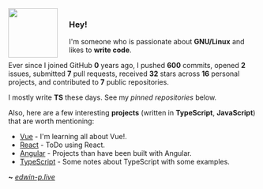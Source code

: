 <img align="left" width="100px" style="padding-right: 20px" src="https://upload.wikimedia.org/wikipedia/commons/thumb/9/95/Vue.js_Logo_2.svg/1200px-Vue.js_Logo_2.svg.png">

### Hey!

I'm someone who is passionate about **GNU/Linux** and likes to **write code**.


Ever since I joined GitHub **0** years ago, I pushed **600** commits, opened **2** issues, submitted **7** pull requests, received **32** stars across **16** personal projects, and contributed to **7** public repositories.

I mostly write **TS** these days. See my _pinned repositories_ below.

Also, here are a few interesting **projects** (written in **TypeScript**, **JavaScript**) that are worth mentioning:

- [Vue](https://github.com/M8-Babbage/Vue-TS-Vite) - I'm learning all about Vue!.
- [React](https://github.com/M8-Babbage/ToDo-React.git) - ToDo using React.
- [Angular](https://github.com/M8-Babbage/Angular) - Projects than have been built with Angular.
- [TypeScript](https://github.com/M8-Babbage/Notes/tree/main/typescript) - Some notes about TypeScript with some examples.

**~** [_edwin-p.live_](https://edwin-p.live/)
